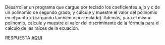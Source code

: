 Desarrollar un programa que cargue por teclado los coeficientes a, b y c de un polinomio de segundo grado, y calcule y muestre el valor del polinomio en el punto x (cargando también x por teclado). Además, para el mismo polinomio, calcule y muestre el valor del discriminante de la fórmula para el cálculo de las raíces de la ecuación.

RESPUESTA [AQUI](https://github.com/natimmansilla/GuiaEjerciciosProgramacion-AED/blob/5caaa395e75eb13ae16ed6c8e3c34e28dbe2a764/Guia%2002/G02-Ej04.py)
